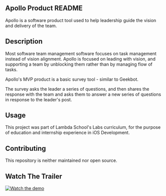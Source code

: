 ## Apollo Product README

Apollo is a software product tool used to help leadership guide the vision and delivery of the team.

## Description

Most software team management software focuses on task management instead of vision alignment. Apollo is focused on leading with vision, and supporting a team by unblocking them rather than by managing flow of tasks.

Apollo's MVP product is a basic survey tool - similar to Geekbot.

The survey asks the leader a series of questions, and then shares the response with the team and asks them to answer a new series of questions in response to the leader's post.

## Usage

This project was part of Lambda School's Labs curriculum, for the purpose of education and internship experience in iOS Development.

## Contributing

This repository is neither maintained nor open source.

## Watch The Trailer

[![Watch the demo](https://img.youtube.com/vi/KE0dS-N2ol8/maxresdefault.jpg)](https://www.youtube.com/watch?v=KE0dS-N2ol8)
